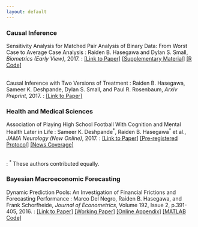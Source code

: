 ```yaml
---
layout: default
---
```


### Causal Inference

Sensitivity Analysis for Matched Pair Analysis of Binary Data: From Worst Case to Average Case Analysis
: Raiden B. Hasegawa and Dylan S. Small, *Biometrics (Early View)*, 2017.
: [\[Link to Paper\]](http://onlinelibrary.wiley.com/doi/10.1111/biom.12688/abstract)  [\[Supplementary Material\]](../assets/avgcase-paper/avgSensAnalysis_webAppendix.pdf)  [\[R Code\]](../assets/avgcase-paper/avgSensAnalysis_Rcode.R)
<br><br>

Causal Inference with Two Versions of Treatment
: Raiden B. Hasegawa, Sameer K. Deshpande, Dylan S. Small, and Paul R. Rosenbaum, *Arxiv Preprint*, 2017.
: [\[Link to Paper\]](https://arxiv.org/abs/1705.03918)

### Health and Medical Sciences

Association of Playing High School Football With Cognition and Mental Health Later in Life
: Sameer K. Deshpande<sup>\*</sup>, Raiden B. Hasegawa<sup>\*</sup> et al., *JAMA Neurology (New Online)*, 2017.
: [\[Link to Paper\]](http://jamanetwork.com/journals/jamaneurology/article-abstract/2635831)  [\[Pre-registered Protocol\]](https://arxiv.org/abs/1607.01756)  [\[News Coverage\]](https://www.theverge.com/2017/7/3/15913454/high-school-football-concussion-health-chronic-traumatic-encephalopathy)
<br><br>

: <sup>\*</sup> These authors contributed equally.

### Bayesian Macroeconomic Forecasting

Dynamic Prediction Pools: An Investigation of Financial Frictions and Forecasting Performance
: Marco Del Negro, Raiden B. Hasegawa, and Frank Schorfheide, *Journal of Econometrics*, Volume 192, Issue 2, p.391-405, 2016.
: [\[Link to Paper\]](http://www.sciencedirect.com/science/article/pii/S0304407616300094)  [\[Working Paper\]](../assets/pools-paper/pools_paper_joe_20151119.pdf)  [\[Online Appendix\]](../assets/pools-paper/pools_onlineappendix_joe_20151119.pdf)  [\[MATLAB Code\]](../assets/pools-paper/code_and_data_0.zip)
